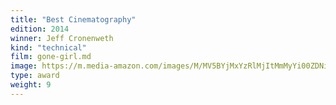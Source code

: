 ```yaml
---
title: "Best Cinematography"
edition: 2014
winner: Jeff Cronenweth
kind: "technical"
film: gone-girl.md
image: https://m.media-amazon.com/images/M/MV5BYjMxYzRlMjItMmMyYi00ZDNiLWJmNTctZDIwYjU4YjExZWQ1XkEyXkFqcGc@._V1_FMjpg_UX1195_.jpg
type: award
weight: 9
---
```

